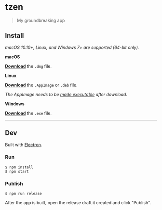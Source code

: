 # tzen

> My groundbreaking app

## Install

*macOS 10.10+, Linux, and Windows 7+ are supported (64-bit only).*

**macOS**

[**Download**](https://github.com/gaoxiaojun@gmail.com/undefined/releases/latest) the `.dmg` file.

**Linux**

[**Download**](https://github.com/gaoxiaojun@gmail.com/undefined/releases/latest) the `.AppImage` or `.deb` file.

*The AppImage needs to be [made executable](https://discourse.appimage.org/t/how-to-make-an-appimage-executable/80) after download.*

**Windows**

[**Download**](https://github.com/gaoxiaojun@gmail.com/undefined/releases/latest) the `.exe` file.

---

## Dev

Built with [Electron](https://electronjs.org).

### Run

```
$ npm install
$ npm start
```

### Publish

```
$ npm run release
```

After the app is built, open the release draft it created and click "Publish".
